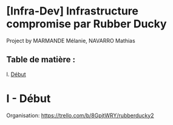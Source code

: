 # [Infra-Dev] Infrastructure compromise par Rubber Ducky

Project by MARMANDE Mélanie, NAVARRO Mathias

## __Table de matière :__

I. [Début]()








# I - Début




Organisation: https://trello.com/b/8GpjtWRY/rubberducky2